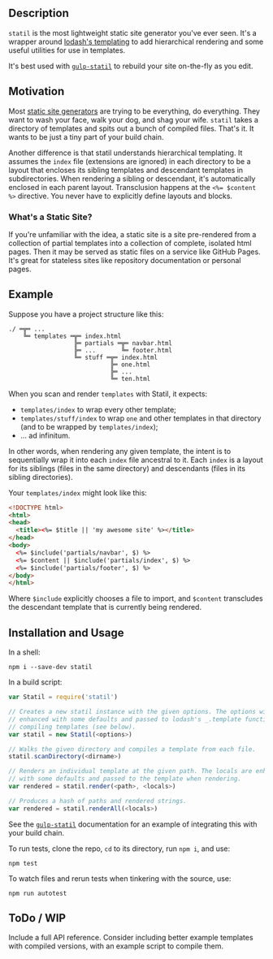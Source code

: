 ## Description

`statil` is the most lightweight static site generator you've ever seen. It's
a wrapper around [lodash's templating](https://lodash.com/docs#template) to
add hierarchical rendering and some useful utilities for use in templates.

It's best used with [`gulp-statil`](https://github.com/Mitranim/gulp-statil) to
rebuild your site on-the-fly as you edit.

## Motivation

Most [static site generators](https://www.staticgen.com) are trying to be
everything, do everything. They want to wash your face, walk your dog, and shag
your wife. `statil` takes a directory of templates and spits out a bunch of
compiled files. That's it. It wants to be just a tiny part of your build chain.

Another difference is that statil understands hierarchical templating. It
assumes the `index` file (extensions are ignored) in each directory to be a
layout that encloses its sibling templates and descendant templates in
subdirectories. When rendering a sibling or descendant, it's automatically
enclosed in each parent layout. Transclusion happens at the `<%= $content %>`
directive. You never have to explicitly define layouts and blocks.

### What's a Static Site?

If you're unfamiliar with the idea, a static site is a site pre-rendered from a
collection of partial templates into a collection of complete, isolated html
pages. Then it may be served as static files on a service like GitHub Pages.
It's great for stateless sites like repository documentation or personal pages.

## Example

Suppose you have a project structure like this:

```
./ ═╦═ ...
    ╚═ templates ═╦═ index.html
                  ╠═ partials ═╦═ navbar.html
                  ╠═ ...       ╚═ footer.html
                  ╚═ stuff ═╦═ index.html
                            ╠═ one.html
                            ╠═ ...
                            ╚═ ten.html
```

When you scan and render `templates` with Statil, it expects:
* `templates/index` to wrap every other template;
* `templates/stuff/index` to wrap `one` and other templates in that directory
  (and to be wrapped by `templates/index`);
* ... ad infinitum.

In other words, when rendering any given template, the intent is to sequentially
wrap it into each `index` file ancestral to it. Each `index` is a layout for its
siblings (files in the same directory) and descendants (files in its sibling
directories).

Your `templates/index` might look like this:

```html
<!DOCTYPE html>
<html>
<head>
  <title><%= $title || 'my awesome site' %></title>
</head>
<body>
  <%= $include('partials/navbar', $) %>
  <%= $content || $include('partials/index', $) %>
  <%= $include('partials/footer', $) %>
</body>
</html>
```

Where `$include` explicitly chooses a file to import, and `$content` transcludes
the descendant template that is currently being rendered.

## Installation and Usage

In a shell:

```shell
npm i --save-dev statil
```

In a build script:

```javascript
var Statil = require('statil')

// Creates a new statil instance with the given options. The options will be
// enhanced with some defaults and passed to lodash's _.template function when
// compiling templates (see below).
var statil = new Statil(<options>)

// Walks the given directory and compiles a template from each file.
statil.scanDirectory(<dirname>)

// Renders an individual template at the given path. The locals are enhanced
// with some defaults and passed to the template when rendering.
var rendered = statil.render(<path>, <locals>)

// Produces a hash of paths and rendered strings.
var rendered = statil.renderAll(<locals>)
```

See the [`gulp-statil`](https://github.com/Mitranim/gulp-statil) documentation
for an example of integrating this with your build chain.

To run tests, clone the repo, `cd` to its directory, run `npm i`, and use:

```shell
npm test
```

To watch files and rerun tests when tinkering with the source, use:

```shell
npm run autotest
```

## ToDo / WIP

Include a full API reference. Consider including better example templates with
compiled versions, with an example script to compile them.
